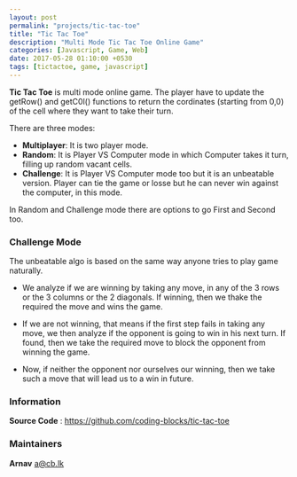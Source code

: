 ```yaml
---
layout: post
permalink: "projects/tic-tac-toe"
title: "Tic Tac Toe"
description: "Multi Mode Tic Tac Toe Online Game"
categories: [Javascript, Game, Web]
date: 2017-05-28 01:10:00 +0530
tags: [tictactoe, game, javascript]
---
```


**Tic Tac Toe** is multi mode online game. The player have to update the getRow() and getC0l() functions to return the cordinates (starting from 0,0) of the cell where they want to take their turn.

There are three modes:

- **Multiplayer**: It is two player mode.
- **Random**: It is Player VS Computer mode in which Computer takes it turn, filling up random vacant cells.
- **Challenge**: It is Player VS Computer mode too but it is an unbeatable version. Player can tie the game or losse but he can never win against the computer, in this mode.

In Random and Challenge mode there are options to go First and Second too.

### Challenge Mode
The unbeatable algo is based on the same way anyone tries to play game naturally. 

- We analyze if we are winning by taking any move, in any of the 3 rows or the 3 columns or the 2 diagonals. If winning, then we thake the required the move and wins the game.

- If we are not winning, that means if the first step fails in taking any move, we then analyze if the opponent is going to win in his next turn. If found, then we take the required move to block the opponent from winning the game. 

- Now, if neither the opponent nor ourselves our winning, then we take such a move that will lead us to a win in future.

### Information

**Source Code** : <https://github.com/coding-blocks/tic-tac-toe>

### Maintainers

**Arnav** <a@cb.lk>
